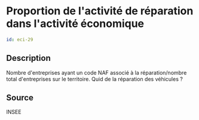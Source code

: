 # Proportion de l'activité de réparation dans l'activité économique
```yaml
id: eci-29
```
## Description
Nombre d'entreprises ayant un code NAF associé à la réparation/nombre total d'entreprises sur le territoire.
Quid de la réparation des véhicules ?

## Source
INSEE

